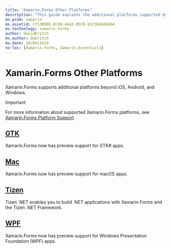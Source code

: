 ```yaml
---
title: "Xamarin.Forms Other Platforms"
description: "This guide explains the additional platforms supported by Xamarin.Forms."
ms.prod: xamarin
ms.assetid: C713B905-0C98-4442-B5CB-91C384A384DA
ms.technology: xamarin-forms
author: davidbritch
ms.author: dabritch
ms.date: 10/04/2019
no-loc: [Xamarin.Forms, Xamarin.Essentials]
---
```


# Xamarin.Forms Other Platforms

Xamarin.Forms supports additional platforms beyond iOS, Android, and Windows.

> [!IMPORTANT]
> For more information about supported Xamarin.Forms platforms, see [Xamarin.Forms Platform Support](https://github.com/xamarin/Xamarin.Forms/wiki/Platform-Support).

## [GTK](gtk.md)

Xamarin.Forms now has preview support for GTK# apps.

## [Mac](mac.md)

Xamarin.Forms now has preview support for macOS apps.

## [Tizen](tizen.md)

Tizen .NET enables you to build .NET applications with Xamarin.Forms and the Tizen .NET Framework.

## [WPF](wpf.md)

Xamarin.Forms now has preview support for Windows Presentation Foundation (WPF) apps.
